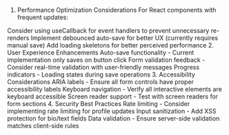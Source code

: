 1. Performance Optimization Considerations
For React components with frequent updates:

Consider using useCallback for event handlers to prevent unnecessary re-renders
Implement debounced auto-save for better UX (currently requires manual save)
Add loading skeletons for better perceived performance
2. User Experience Enhancements
Auto-save functionality - Current implementation only saves on button click
Form validation feedback - Consider real-time validation with user-friendly messages
Progress indicators - Loading states during save operations
3. Accessibility Considerations
ARIA labels - Ensure all form controls have proper accessibility labels
Keyboard navigation - Verify all interactive elements are keyboard accessible
Screen reader support - Test with screen readers for form sections
4. Security Best Practices
Rate limiting - Consider implementing rate limiting for profile updates
Input sanitization - Add XSS protection for bio/text fields
Data validation - Ensure server-side validation matches client-side rules
